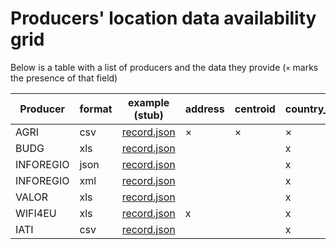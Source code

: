 # Producers' location data availability grid

Below is a table with a list of producers and the data they provide (`×` marks the presence of that field)

| Producer  | format | example (stub)   | address | centroid | country_code | nuts | postal_code | region | town |
| --------- | ------ | ---------------- | ------- | -------- | ------------ | ---- | ----------- | ------ | ---- |
| AGRI      | csv    | [record.json][1] | ×       | ×        | ×            |      | ×           |        | x    |
| BUDG      | xls    | [record.json][2] |         |          | x            |      |             |        |      |
| INFOREGIO | json   | [record.json][3] |         |          | x            | x    |             | x      |      |
| INFOREGIO | xml    | [record.json][4] |         |          | x            | x    |             | x      |      |
| VALOR     | xls    | [record.json][5] |         |          | x            |      |             |        |      |
| WIFI4EU   | xls    | [record.json][6] | x       |          | x            |      | x           |        | x    |
| IATI      | csv    | [record.json][7] |         |          | x            |      |             |        |      |

[1]: https://github.com/ec-europa/eubfr-data-lake/blob/master/services/ingestion/etl/agri/csv/test/stubs/record.json
[2]: https://github.com/ec-europa/eubfr-data-lake/blob/master/services/ingestion/etl/budg/xls/test/stubs/record.json
[3]: https://github.com/ec-europa/eubfr-data-lake/blob/master/services/ingestion/etl/inforegio/json/test/stubs/record.json
[4]: https://github.com/ec-europa/eubfr-data-lake/blob/master/services/ingestion/etl/inforegio/xml/test/stubs/record.json
[5]: https://github.com/ec-europa/eubfr-data-lake/blob/master/services/ingestion/etl/valor/xls/test/stubs/record.json
[6]: https://github.com/ec-europa/eubfr-data-lake/blob/master/services/ingestion/etl/wifi4eu/xls/test/stubs/record.json
[7]: https://github.com/ec-europa/eubfr-data-lake/blob/master/services/ingestion/etl/iati/csv/test/stubs/record.json
